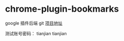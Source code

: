# chrome-plugin-bookmarks

google 插件后端 git [项目地址](https://github.com/codergithut/chrome_plugins.git)

测试账号密码： tianjian tianjian
